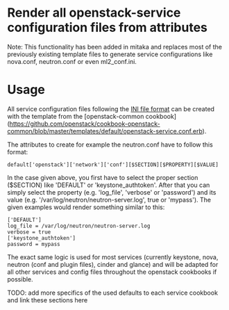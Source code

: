 # Render all openstack-service configuration files from attributes

Note: This functionality has been added in mitaka and replaces most of the
previously existing template files to generate service configurations like
nova.conf, neutron.conf or even ml2_conf.ini.

# Usage

All service configuration files following the [INI file
format](https://en.wikipedia.org/wiki/INI_file) can be created with the template
from the [openstack-common cookbook]
(https://github.com/openstack/cookbook-openstack-common/blob/master/templates/default/openstack-service.conf.erb).

The attributes to create for example the neutron.conf have to follow this
format:

```
default['openstack']['network']['conf'][$SECTION][$PROPERTY][$VALUE]
```

In the case given above, you first have to select the proper section ($SECTION)
like 'DEFAULT' or 'keystone_authtoken'. After that you can simply select the
property (e.g. 'log_file', 'verbose' or 'password') and its value (e.g.
'/var/log/neutron/neutron-server.log', true or 'mypass'). The given examples would render
something similar to this:

```
['DEFAULT']
log_file = /var/log/neutron/neutron-server.log
verbose = true
['keystone_authtoken']
password = mypass
```

The exact same logic is used for most services (currently keystone, nova,
neutron (conf and plugin files), cinder and glance) and will be adapted for all
other services and config files throughout the openstack cookbooks if possible.

TODO: add more specifics of the used defaults to each service cookbook and link
these sections here
